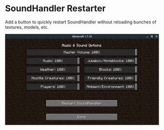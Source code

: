 # SoundHandler Restarter

Add a button to quickly restart SoundHandler without reloading bunches of textures, models, etc.

![Screenshot](imgs/screenshot.png)

